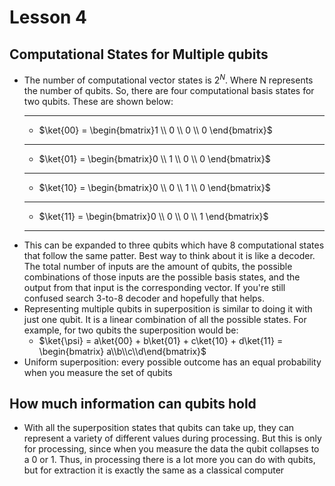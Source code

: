 # Lesson 4
## Computational States for Multiple qubits
- The number of computational vector states is $2^{N}$. Where N represents the number of qubits. So, there are four computational basis states for two qubits. These are shown below:
    - --
    - $\ket{00} = \begin{bmatrix}1 \\ 0 \\ 0 \\ 0 \end{bmatrix}$
    - --
    - $\ket{01} = \begin{bmatrix}0 \\ 1 \\ 0 \\ 0 \end{bmatrix}$
    - --
    - $\ket{10} = \begin{bmatrix}0 \\ 0 \\ 1 \\ 0 \end{bmatrix}$
    - --
    - $\ket{11} = \begin{bmatrix}0 \\ 0 \\ 0 \\ 1 \end{bmatrix}$
    - --
- This can be expanded to three qubits which have 8 computational states that follow the same patter. Best way to think about it is like a decoder. The total number of inputs are the amount of qubits, the possible combinations of those inputs are the possible basis states, and the output from that input is the corresponding vector. If you're still confused search 3-to-8 decoder and hopefully that helps.
- Representing multiple qubits in superposition is similar to doing it with just one qubit. It is a linear combination of all the possible states. For example, for two qubits the superposition would be:
    - $\ket{\psi} = a\ket{00} + b\ket{01} + c\ket{10} + d\ket{11} = \begin{bmatrix} a\\b\\c\\d\end{bmatrix}$
- Uniform superposition: every possible outcome has an equal probability when you measure the set of qubits
## How much information can qubits hold
- With all the superposition states that qubits can take up, they can represent a variety of different values during processing. But this is only for processing, since when you measure the data the qubit collapses to a 0 or 1. Thus, in processing there is a lot more you can do with qubits, but for extraction it is exactly the same as a classical computer
